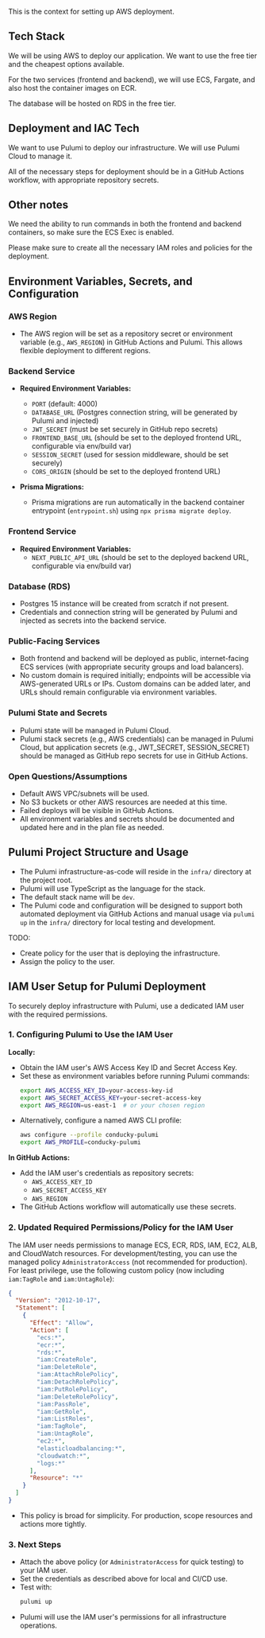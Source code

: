 This is the context for setting up AWS deployment.

## Tech Stack

We will be using AWS to deploy our application. We want to use the free tier and the cheapest options available.

For the two services (frontend and backend), we will use ECS, Fargate, and also host the container images on ECR.

The database will be hosted on RDS in the free tier.

## Deployment and IAC Tech

We want to use Pulumi to deploy our infrastructure. We will use Pulumi Cloud to manage it. 

All of the necessary steps for deployment should be in a GitHub Actions workflow, with appropriate repository secrets.

## Other notes

We need the ability to run commands in both the frontend and backend containers, so make sure the ECS Exec is enabled.

Please make sure to create all the necessary IAM roles and policies for the deployment.

## Environment Variables, Secrets, and Configuration

### AWS Region
- The AWS region will be set as a repository secret or environment variable (e.g., `AWS_REGION`) in GitHub Actions and Pulumi. This allows flexible deployment to different regions.

### Backend Service
- **Required Environment Variables:**
  - `PORT` (default: 4000)
  - `DATABASE_URL` (Postgres connection string, will be generated by Pulumi and injected)
  - `JWT_SECRET` (must be set securely in GitHub repo secrets)
  - `FRONTEND_BASE_URL` (should be set to the deployed frontend URL, configurable via env/build var)
  - `SESSION_SECRET` (used for session middleware, should be set securely)
  - `CORS_ORIGIN` (should be set to the deployed frontend URL)

- **Prisma Migrations:**
  - Prisma migrations are run automatically in the backend container entrypoint (`entrypoint.sh`) using `npx prisma migrate deploy`.

### Frontend Service
- **Required Environment Variables:**
  - `NEXT_PUBLIC_API_URL` (should be set to the deployed backend URL, configurable via env/build var)

### Database (RDS)
- Postgres 15 instance will be created from scratch if not present.
- Credentials and connection string will be generated by Pulumi and injected as secrets into the backend service.

### Public-Facing Services
- Both frontend and backend will be deployed as public, internet-facing ECS services (with appropriate security groups and load balancers).
- No custom domain is required initially; endpoints will be accessible via AWS-generated URLs or IPs. Custom domains can be added later, and URLs should remain configurable via environment variables.

### Pulumi State and Secrets
- Pulumi state will be managed in Pulumi Cloud.
- Pulumi stack secrets (e.g., AWS credentials) can be managed in Pulumi Cloud, but application secrets (e.g., JWT_SECRET, SESSION_SECRET) should be managed as GitHub repo secrets for use in GitHub Actions.

### Open Questions/Assumptions
- Default AWS VPC/subnets will be used.
- No S3 buckets or other AWS resources are needed at this time.
- Failed deploys will be visible in GitHub Actions.
- All environment variables and secrets should be documented and updated here and in the plan file as needed.

## Pulumi Project Structure and Usage

- The Pulumi infrastructure-as-code will reside in the `infra/` directory at the project root.
- Pulumi will use TypeScript as the language for the stack.
- The default stack name will be `dev`.
- The Pulumi code and configuration will be designed to support both automated deployment via GitHub Actions and manual usage via `pulumi up` in the `infra/` directory for local testing and development.

TODO:
- Create policy for the user that is deploying the infrastructure.
- Assign the policy to the user.

## IAM User Setup for Pulumi Deployment

To securely deploy infrastructure with Pulumi, use a dedicated IAM user with the required permissions.

### 1. Configuring Pulumi to Use the IAM User

**Locally:**
- Obtain the IAM user's AWS Access Key ID and Secret Access Key.
- Set these as environment variables before running Pulumi commands:
  ```sh
  export AWS_ACCESS_KEY_ID=your-access-key-id
  export AWS_SECRET_ACCESS_KEY=your-secret-access-key
  export AWS_REGION=us-east-1  # or your chosen region
  ```
- Alternatively, configure a named AWS CLI profile:
  ```sh
  aws configure --profile conducky-pulumi
  export AWS_PROFILE=conducky-pulumi
  ```

**In GitHub Actions:**
- Add the IAM user's credentials as repository secrets:
  - `AWS_ACCESS_KEY_ID`
  - `AWS_SECRET_ACCESS_KEY`
  - `AWS_REGION`
- The GitHub Actions workflow will automatically use these secrets.

### 2. Updated Required Permissions/Policy for the IAM User

The IAM user needs permissions to manage ECS, ECR, RDS, IAM, EC2, ALB, and CloudWatch resources. For development/testing, you can use the managed policy `AdministratorAccess` (not recommended for production). For least privilege, use the following custom policy (now including `iam:TagRole` and `iam:UntagRole`):

```json
{
  "Version": "2012-10-17",
  "Statement": [
    {
      "Effect": "Allow",
      "Action": [
        "ecs:*",
        "ecr:*",
        "rds:*",
        "iam:CreateRole",
        "iam:DeleteRole",
        "iam:AttachRolePolicy",
        "iam:DetachRolePolicy",
        "iam:PutRolePolicy",
        "iam:DeleteRolePolicy",
        "iam:PassRole",
        "iam:GetRole",
        "iam:ListRoles",
        "iam:TagRole",
        "iam:UntagRole",
        "ec2:*",
        "elasticloadbalancing:*",
        "cloudwatch:*",
        "logs:*"
      ],
      "Resource": "*"
    }
  ]
}
```
- This policy is broad for simplicity. For production, scope resources and actions more tightly.

### 3. Next Steps
- Attach the above policy (or `AdministratorAccess` for quick testing) to your IAM user.
- Set the credentials as described above for local and CI/CD use.
- Test with:
  ```sh
  pulumi up
  ```
- Pulumi will use the IAM user's permissions for all infrastructure operations.
